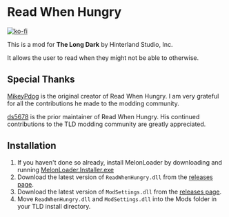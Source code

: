 # Read When Hungry
[![ko-fi](https://ko-fi.com/img/githubbutton_sm.svg)](https://ko-fi.com/N4N21JQB0)

This is a mod for **The Long Dark** by Hinterland Studio, Inc.

It allows the user to read when they might not be able to otherwise.

## Special Thanks

[MikeyPdog](https://github.com/MikeyPdog) is the original creator of Read When Hungry. I am very grateful for all the contributions he made to the modding community.

[ds5678](https://github.com/ds5678) is the prior maintainer of Read When Hungry. His continued contributions to the TLD modding community are greatly appreciated.

## Installation

1. If you haven't done so already, install MelonLoader by downloading and running [MelonLoader.Installer.exe](https://github.com/HerpDerpinstine/MelonLoader/releases/latest/download/MelonLoader.Installer.exe)
2. Download the latest version of `ReadWhenHungry.dll` from the [releases page](https://github.com/bushtail/ReadWhenHungry/releases).
3. Download the latest version of `ModSettings.dll` from the [releases page](https://github.com/zeobviouslyfakeacc/ModSettings/releases).
4. Move `ReadWhenHungry.dll` and `ModSettings.dll` into the Mods folder in your TLD install directory.
